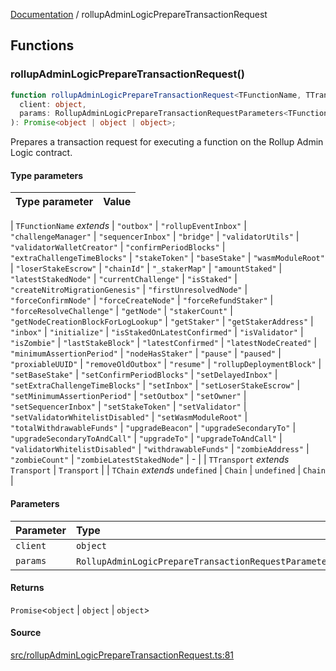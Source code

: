 [Documentation](README.md) / rollupAdminLogicPrepareTransactionRequest

## Functions

### rollupAdminLogicPrepareTransactionRequest()

```ts
function rollupAdminLogicPrepareTransactionRequest<TFunctionName, TTransport, TChain>(
  client: object,
  params: RollupAdminLogicPrepareTransactionRequestParameters<TFunctionName>,
): Promise<object | object | object>;
```

Prepares a transaction request for executing a function on the Rollup Admin
Logic contract.

#### Type parameters

| Type parameter | Value |
| :------------- | :---- |

| `TFunctionName` _extends_
\| `"outbox"`
\| `"rollupEventInbox"`
\| `"challengeManager"`
\| `"sequencerInbox"`
\| `"bridge"`
\| `"validatorUtils"`
\| `"validatorWalletCreator"`
\| `"confirmPeriodBlocks"`
\| `"extraChallengeTimeBlocks"`
\| `"stakeToken"`
\| `"baseStake"`
\| `"wasmModuleRoot"`
\| `"loserStakeEscrow"`
\| `"chainId"`
\| `"_stakerMap"`
\| `"amountStaked"`
\| `"latestStakedNode"`
\| `"currentChallenge"`
\| `"isStaked"`
\| `"createNitroMigrationGenesis"`
\| `"firstUnresolvedNode"`
\| `"forceConfirmNode"`
\| `"forceCreateNode"`
\| `"forceRefundStaker"`
\| `"forceResolveChallenge"`
\| `"getNode"`
\| `"stakerCount"`
\| `"getNodeCreationBlockForLogLookup"`
\| `"getStaker"`
\| `"getStakerAddress"`
\| `"inbox"`
\| `"initialize"`
\| `"isStakedOnLatestConfirmed"`
\| `"isValidator"`
\| `"isZombie"`
\| `"lastStakeBlock"`
\| `"latestConfirmed"`
\| `"latestNodeCreated"`
\| `"minimumAssertionPeriod"`
\| `"nodeHasStaker"`
\| `"pause"`
\| `"paused"`
\| `"proxiableUUID"`
\| `"removeOldOutbox"`
\| `"resume"`
\| `"rollupDeploymentBlock"`
\| `"setBaseStake"`
\| `"setConfirmPeriodBlocks"`
\| `"setDelayedInbox"`
\| `"setExtraChallengeTimeBlocks"`
\| `"setInbox"`
\| `"setLoserStakeEscrow"`
\| `"setMinimumAssertionPeriod"`
\| `"setOutbox"`
\| `"setOwner"`
\| `"setSequencerInbox"`
\| `"setStakeToken"`
\| `"setValidator"`
\| `"setValidatorWhitelistDisabled"`
\| `"setWasmModuleRoot"`
\| `"totalWithdrawableFunds"`
\| `"upgradeBeacon"`
\| `"upgradeSecondaryTo"`
\| `"upgradeSecondaryToAndCall"`
\| `"upgradeTo"`
\| `"upgradeToAndCall"`
\| `"validatorWhitelistDisabled"`
\| `"withdrawableFunds"`
\| `"zombieAddress"`
\| `"zombieCount"`
\| `"zombieLatestStakedNode"` | - |
| `TTransport` _extends_ `Transport` | `Transport` |
| `TChain` _extends_ `undefined` \| `Chain` | `undefined` \| `Chain` |

#### Parameters

| Parameter | Type                                                                     |
| :-------- | :----------------------------------------------------------------------- |
| `client`  | `object`                                                                 |
| `params`  | `RollupAdminLogicPrepareTransactionRequestParameters`\<`TFunctionName`\> |

#### Returns

`Promise`\<`object` \| `object` \| `object`\>

#### Source

[src/rollupAdminLogicPrepareTransactionRequest.ts:81](https://github.com/anegg0/arbitrum-orbit-sdk/blob/763a3f41e7ea001cbb6fe81ac11cc794b4a0f94d/src/rollupAdminLogicPrepareTransactionRequest.ts#L81)
